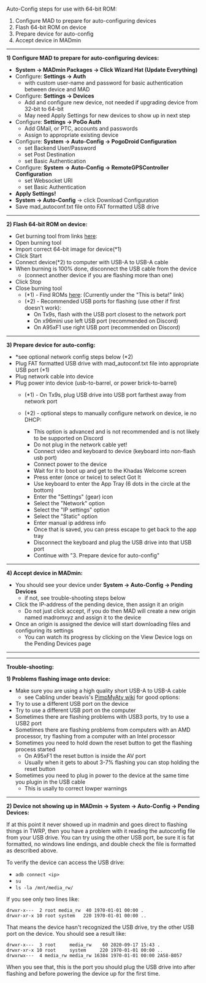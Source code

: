 Auto-Config steps for use with 64-bit ROM:
1) Configure MAD to prepare for auto-configuring devices
2) Flash 64-bit ROM on device
3) Prepare device for auto-config
4) Accept device in MADmin

---

**1) Configure MAD to prepare for auto-configuring devices:**
 - **System -> MADmin Packages -> Click Wizard Hat (Update Everything)**
 - Configure: **Settings -> Auth**
   - with custom user-name and password for basic authentication between device and MAD
 - Configure: **Settings -> Devices**
   - Add and configure new device, not needed if upgrading device from 32-bit to 64-bit
   - May need Apply Settings for new devices to show up in next step
 - Configure: **Settings -> PoGo Auth**
   - Add GMail, or PTC, accounts and passwords
   - Assign to appropriate existing device
 - Configure: **System -> Auto-Config -> PogoDroid Configuration**
   - set Backend User/Password
   - set Post Destination
   - set Basic Authentication
 - Configure: **System -> Auto-Config -> RemoteGPSController Configuration**
   - set Websocket URI
   - set Basic Authentication
 - **Apply Settings!**
 - **System -> Auto-Config** -> click Download Configuration
 - Save mad_autoconf.txt file onto FAT formatted USB drive

---

**2) Flash 64-bit ROM on device:**
 - Get burning tool from links [here](https://github.com/Map-A-Droid/MAD-ATV/wiki#flashing-instructions):
 - Open burning tool
 - Import correct 64-bit image for device(*1)
 - Click Start
 - Connect device(*2) to computer with USB-A to USB-A cable
 - When burning is 100% done, disconnect the USB cable from the device
   - (connect another device if you are flashing more than one)
 - Click Stop
 - Close burning tool 
   - (*1) - Find ROMs [here](https://github.com/Map-A-Droid/MAD-ATV/releases): (Currently under the "This is beta!" link)
   - (*2) - Recommended USB ports for flashing (use other if first doesn't work):
     - On Tx9s, flash with the USB port closest to the network port
     - On x96mini use left USB port (recommended on Discord)
     - On A95xF1 use right USB port (recommended on Discord)

---

**3) Prepare device for auto-config:**
 - *see optional network config steps below (*2)
 - Plug FAT formatted USB drive with mad_autoconf.txt file into appropriate USB port (*1)
 - Plug network cable into device
 - Plug power into device (usb-to-barrel, or power brick-to-barrel)
   - (*1) - On Tx9s, plug USB drive into USB port farthest away from network port

   - (*2) - optional steps to manually configure network on device, ie no DHCP:
     - This option is advanced and is not recommended and is not likely to be supported on Discord
     - Do not plug in the network cable yet!
     - Connect video and keyboard to device (keyboard into non-flash usb port)
     - Connect power to the device
     - Wait for it to boot up and get to the Khadas Welcome screen
     - Press enter (once or twice) to select Got It
     - Use keyboard to enter the App Tray (6 dots in the circle at the bottom)
     - Enter the "Settings" (gear) icon
     - Select the "Network" option
     - Select the "IP settings" option
     - Select the "Static" option
     - Enter manual ip address info
     - Once that is saved, you can press escape to get back to the app tray
     - Disconnect the keyboard and plug the USB drive into that USB port
     - Continue with "3. Prepare device for auto-config"

---

**4) Accept device in MADmin:**
 - You should see your device under **System -> Auto-Config -> Pending Devices**
   - if not, see trouble-shooting steps below
 - Click the IP-address of the pending device, then assign it an origin
   - Do not just click accept, if you do then MAD will create a new origin named madromxyz and assign it to the device
 - Once an origin is assigned the device will start downloading files and configuring its settings
   - You can watch its progress by clicking on the View Device logs on the Pending Devices page

---
---

**Trouble-shooting:**

**1) Problems flashing image onto device:**
 - Make sure you are using a high quality short USB-A to USB-A cable
   * see Cabling under beavis's [PimpMyAtv wiki](https://github.com/madBeavis/PimpMyAtv/wiki) for good options:
 - Try to use a different USB port on the device
 - Try to use a different USB port on the computer
 - Sometimes there are flashing problems with USB3 ports, try to use a USB2 port
 - Sometimes there are flashing problems from computers with an AMD processor,
       try flashing from a computer with an Intel processor
 - Sometimes you need to hold down the reset button to get the flashing process started
   * On A95xF1 the reset button is inside the AV port
   * Usually when it gets to about 3-7% flashing you can stop holding the reset button
 - Sometimes you need to plug in power to the device at the same time you plugin in the USB cable
   * This is usally to correct lowper warnings

---

**2) Device not showing up in MADmin -> System -> Auto-Config -> Pending Devices:**

If at this point it never showed up in madmin and goes direct to flashing things in TWRP,
then you have a problem with it reading the autoconfig file from your USB drive.
You can try using the other USB port, be sure it is fat formatted, no windows line endings,
and double check the file is formatted as described above.

To verify the device can access the USB drive:
 - `adb connect <ip>`
 - `su`
 - `ls -la /mnt/media_rw/`
 
If you see only two lines like:
```
drwxr-x---  2 root media_rw  40 1970-01-01 00:00 .
drwxr-xr-x 10 root system   220 1970-01-01 00:00 ..
```
That means the device hasn't recognized the USB drive, try the other USB port on the device.
You should see a result like:
```
drwxr-x---  3 root     media_rw    60 2020-09-17 15:43 .
drwxr-xr-x 10 root     system     220 1970-01-01 00:00 ..
drwxrwx---  4 media_rw media_rw 16384 1970-01-01 00:00 2A58-B057
```

When you see that, this is the port you should plug the USB drive into after flashing and before powering the device up for the first time.
